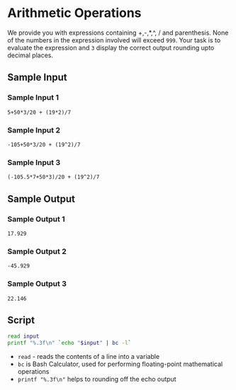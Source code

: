 # Arithmetic Operations

We provide you with expressions containing +,-,*,^, / and parenthesis. None of the numbers in the expression involved will exceed `999`.
Your task is to evaluate the expression and `3` display the correct output rounding upto  decimal places.

## Sample Input

### Sample Input 1

    5+50*3/20 + (19*2)/7
### Sample Input 2

    -105+50*3/20 + (19^2)/7
### Sample Input 3

    (-105.5*7+50*3)/20 + (19^2)/7
## Sample Output

### Sample Output 1

    17.929
### Sample Output 2

    -45.929
### Sample Output 3

    22.146

## Script
```bash
read input
printf "%.3f\n" `echo "$input" | bc -l`
```
* `read` - reads the contents of a line into a variable
* `bc` is Bash Calculator, used for performing floating-point mathematical operations
* `printf "%.3f\n"` helps to rounding off the echo output
